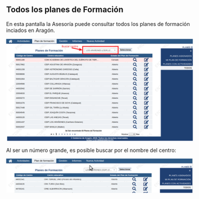 ## Todos los planes de Formación

En esta pantalla la Asesoría puede consultar todos los planes de formación inciados en Aragón.

![](https://raw.githubusercontent.com/catedu/manualdoceo/master/assets/seleccion-769.png)

Al ser un número grande, es posible buscar por el nombre del centro:

![](https://raw.githubusercontent.com/catedu/manualdoceo/master/assets/peek-24-06-2019-11-14.gif)


